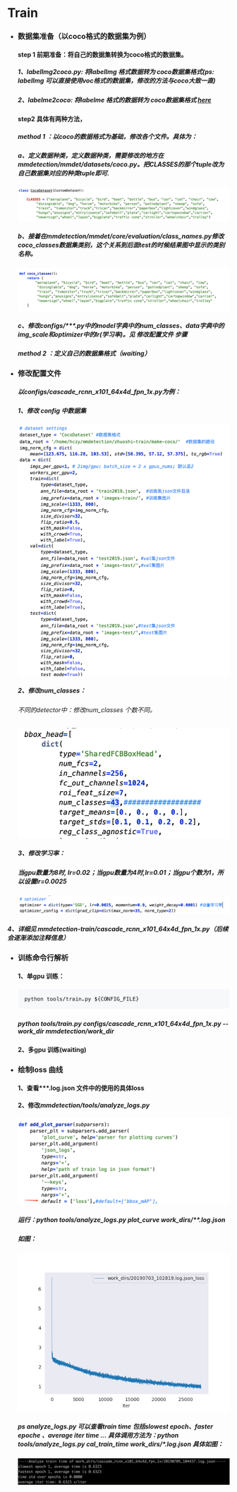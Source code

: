 # Train
- ### 数据集准备（以coco格式的数据集为例）
  #### step 1 前期准备：将自己的数据集转换为coco格式的数据集。
  ##### 1、labelImg2coco.py: 将labelImg 格式数据转为 coco数据集格式(ps: labelImg 可以直接使用voc格式的数据集，修改的方法与coco大致一直)
  ##### 2、labelme2coco: 将labelme 格式的数据转为 coco数据集格式 [here](https://github.com/ming71/toolbox)
  #### step2 具体有两种方法，
  ##### *method 1* ：以coco的数据格式为基础，修改各个文件。具体为：
  ##### a、定义数据种类，定义数据种类，需要修改的地方在mmdetection/mmdet/datasets/coco.py。把CLASSES的那个tuple改为自己数据集对应的种类tuple即可.
  ![Alt text](./Train/WechatIMG201.png)

  ##### b、接着在mmdetection/mmdet/core/evaluation/class_names.py修改coco_classes数据集类别，这个关系到后面test的时候结果图中显示的类别名称。
  ![Alt text](./Train/WechatIMG202.png)

  ##### c、修改configs/***.py中的model字典中的num_classes、data字典中的img_scale和optimizer中的lr(学习率)。见 *修改配置文件* 步骤
  
  ##### *method 2* ：定义自己的数据集格式（waiting）
  
- ### 修改配置文件
  ##### 以configs/cascade_rcnn_x101_64x4d_fpn_1x.py为例：
  ##### 1、修改 config 中数据集
  ![Alt text](./Train/WechatIMG203.png)
  ##### 2、修改num_classes：
  ###### 不同的detector中：修改num_classes 个数不同。
  ![Alt text](./Train/WechatIMG204.png)
  ##### 3、修改学习率：
  ##### 当gpu数量为8时, lr=0.02；当gpu数量为4时,lr=0.01；当gpu个数为1，所以设置lr=0.0025
  ![Alt text](./Train/WechatIMG205.png)
  
##### 4、详细见 mmdetection-train/cascade_rcnn_x101_64x4d_fpn_1x.py（后续会逐渐添加注释信息）

- ### 训练命令行解析
  #### 1、单gpu 训练：
  ![Alt text](./Train/WechatIMG206.png)

  ##### *python tools/train.py  configs/cascade_rcnn_x101_64x4d_fpn_1x.py   --work_dir   mmdetection/work_dir*
  #### 2、多gpu 训练(waiting)
  
- ### 绘制loss 曲线
  #### 1、查看***.log.json 文件中的使用的具体loss
  #### 2、修改*mmdetection/tools/analyze_logs.py*
  ![Alt text](./Train/WechatIMG209.png)
  ##### 运行：*python tools/analyze_logs.py plot_curve work_dirs/****.log.json*
  ##### 如图：
  ![Alt text](./Train/loss.png)
  
  ##### ps *analyze_logs.py* 可以查看train time 包括slowest epoch、faster epoche 、average iter time … 具体调用方法为：*python tools/analyze_logs.py cal_train_time work_dirs/***.log.json* 具体如图：
  ![Alt text](./Train/WechatIMG210.png)
  
  
  
  
  

